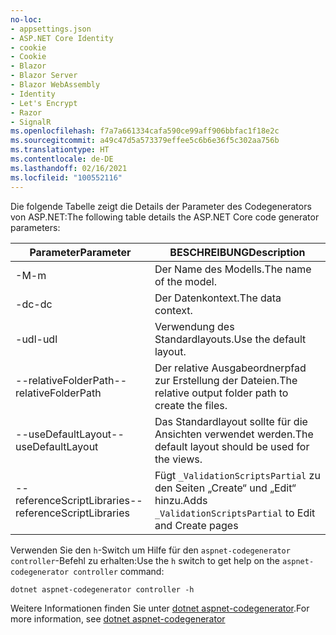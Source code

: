 ```yaml
---
no-loc:
- appsettings.json
- ASP.NET Core Identity
- cookie
- Cookie
- Blazor
- Blazor Server
- Blazor WebAssembly
- Identity
- Let's Encrypt
- Razor
- SignalR
ms.openlocfilehash: f7a7a661334cafa590ce99aff906bbfac1f18e2c
ms.sourcegitcommit: a49c47d5a573379effee5c6b6e36f5c302aa756b
ms.translationtype: HT
ms.contentlocale: de-DE
ms.lasthandoff: 02/16/2021
ms.locfileid: "100552116"
---
```

<span data-ttu-id="45c87-101">Die folgende Tabelle zeigt die Details der Parameter des Codegenerators von ASP.NET:</span><span class="sxs-lookup"><span data-stu-id="45c87-101">The following table details the ASP.NET Core code generator parameters:</span></span>

| <span data-ttu-id="45c87-102">Parameter</span><span class="sxs-lookup"><span data-stu-id="45c87-102">Parameter</span></span>               | <span data-ttu-id="45c87-103">BESCHREIBUNG</span><span class="sxs-lookup"><span data-stu-id="45c87-103">Description</span></span>|
| ----------------- | ------------ |
| <span data-ttu-id="45c87-104">-M</span><span class="sxs-lookup"><span data-stu-id="45c87-104">-m</span></span>  | <span data-ttu-id="45c87-105">Der Name des Modells.</span><span class="sxs-lookup"><span data-stu-id="45c87-105">The name of the model.</span></span> |
| <span data-ttu-id="45c87-106">-dc</span><span class="sxs-lookup"><span data-stu-id="45c87-106">-dc</span></span>  | <span data-ttu-id="45c87-107">Der Datenkontext.</span><span class="sxs-lookup"><span data-stu-id="45c87-107">The data context.</span></span> |
| <span data-ttu-id="45c87-108">-udl</span><span class="sxs-lookup"><span data-stu-id="45c87-108">-udl</span></span> | <span data-ttu-id="45c87-109">Verwendung des Standardlayouts.</span><span class="sxs-lookup"><span data-stu-id="45c87-109">Use the default layout.</span></span> |
| <span data-ttu-id="45c87-110">--relativeFolderPath</span><span class="sxs-lookup"><span data-stu-id="45c87-110">--relativeFolderPath</span></span> | <span data-ttu-id="45c87-111">Der relative Ausgabeordnerpfad zur Erstellung der Dateien.</span><span class="sxs-lookup"><span data-stu-id="45c87-111">The relative output folder path to create the files.</span></span> |
| <span data-ttu-id="45c87-112">--useDefaultLayout</span><span class="sxs-lookup"><span data-stu-id="45c87-112">--useDefaultLayout</span></span> | <span data-ttu-id="45c87-113">Das Standardlayout sollte für die Ansichten verwendet werden.</span><span class="sxs-lookup"><span data-stu-id="45c87-113">The default layout should be used for the views.</span></span> |
| <span data-ttu-id="45c87-114">--referenceScriptLibraries</span><span class="sxs-lookup"><span data-stu-id="45c87-114">--referenceScriptLibraries</span></span> | <span data-ttu-id="45c87-115">Fügt `_ValidationScriptsPartial` zu den Seiten „Create“ und „Edit“ hinzu.</span><span class="sxs-lookup"><span data-stu-id="45c87-115">Adds `_ValidationScriptsPartial` to Edit and Create pages</span></span> |

<span data-ttu-id="45c87-116">Verwenden Sie den `h`-Switch um Hilfe für den `aspnet-codegenerator controller`-Befehl zu erhalten:</span><span class="sxs-lookup"><span data-stu-id="45c87-116">Use the `h` switch to get help on the `aspnet-codegenerator controller` command:</span></span>

```dotnetcli
dotnet aspnet-codegenerator controller -h
```

<span data-ttu-id="45c87-117">Weitere Informationen finden Sie unter [dotnet aspnet-codegenerator](xref:fundamentals/tools/dotnet-aspnet-codegenerator).</span><span class="sxs-lookup"><span data-stu-id="45c87-117">For more information, see [dotnet aspnet-codegenerator](xref:fundamentals/tools/dotnet-aspnet-codegenerator)</span></span>
